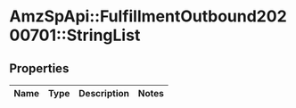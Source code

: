 # AmzSpApi::FulfillmentOutbound20200701::StringList

## Properties
Name | Type | Description | Notes
------------ | ------------- | ------------- | -------------

